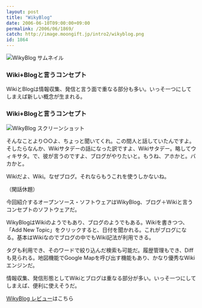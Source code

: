 ```yaml
---
layout: post
title: "WikyBlog"
date: 2006-06-10T09:00:00+09:00
permalink: /2006/06/1869/
catch: http://image.moongift.jp/intro2/wikyblog.png
id: 1864
---
```

 ![WikyBlog サムネイル](http://image.moongift.jp/intro2/wikyblog.t.png "WikyBlog サムネイル")
  

### Wiki+Blogと言うコンセプト
  
WikiとBlogは情報収集、発信と言う面で重なる部分も多い。いっそ一つにしてしまえば新しい概念が生まれる。  
<!--more-->  

### Wiki+Blogと言うコンセプト
  

![WikyBlog スクリーンショット](http://image.moongift.jp/intro2/wikyblog.png "WikyBlog スクリーンショット")

  

そんなことより○○よ、ちょっと聞いてくれ。この間人と話していたんですよ。そしたらなんか、Wikiサタデーの話になった訳ですよ、Wikiサタデー。略してウィキサタ。で、彼が言うのですよ、ブログがやりたいと。もうね、アホかと。バカかと。

  

Wikiだよ、Wiki。なぜブログ。それならもうこれを使うしかないね。

  

（閑話休題）

  

今回紹介するオープンソース・ソフトウェアはWikyBlog、ブログ＋Wikiと言うコンセプトのソフトウェアだ。

  

WikyBlogはWikiのようでもあり、ブログのようでもある。Wikiを書きつつ、「Add New Topic」をクリックすると、日付を聞かれる。これがブログになる。基本はWikiなのでブログの中でもWiki記法が利用できる。

  

タグも利用でき、そのワードで絞り込んだ検索も可能だ。履歴管理もでき、Diffも見られる。地図機能でGoogle Mapを呼び出す機能もあり、かなり優秀なWikiエンジンだ。

  

情報収集、発信形態としてWikiとブログは重なる部分が多い。いっそ一つにしてしまえば、便利に使えそうだ。

  

[WikyBlog レビュー](http://oss.moongift.jp/review/i-1874.html)はこちら

